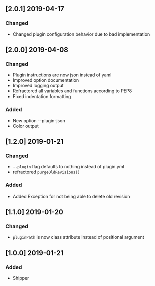 ## [2.0.1] 2019-04-17

### Changed
- Changed plugin configuration behavior due to bad implementation 

## [2.0.0] 2019-04-08

### Changed
- Plugin instructions are now json instead of yaml
- Improved option documentation
- Improved logging output
- Refractored all variables and functions according to PEP8
- Fixed indentation formatting

### Added
- New option --plugin-json
- Color output

## [1.2.0] 2019-01-21

### Changed
- `--plugin` flag defaults to nothing instead of plugin.yml
- refractored `purgeOldRevisions()`

### Added
- Added Exception for not being able to delete old revision

## [1.1.0] 2019-01-20

### Changed
- `pluginPath` is now class attribute instead of positional argument

## [1.0.0] 2019-01-21

### Added
- Shipper